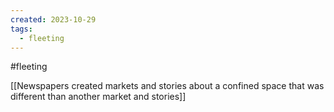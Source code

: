 ```yaml
---
created: 2023-10-29
tags:
  - fleeting
---
```

#fleeting 

[[Newspapers created markets and stories about a confined space that was different than another market and stories]]


